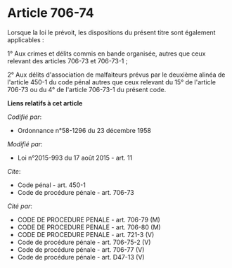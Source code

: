 # Article 706-74

Lorsque la loi le prévoit, les dispositions du présent titre sont également applicables : 

1° Aux crimes et délits commis en bande organisée, autres que ceux relevant des articles 706-73 et 706-73-1 ; 

2° Aux délits d'association de malfaiteurs prévus par le deuxième alinéa de l'article 450-1 du code pénal autres que ceux
relevant du 15° de l'article 706-73 ou du 4° de l'article 706-73-1 du présent code.

**Liens relatifs à cet article**

_Codifié par_:

  - Ordonnance n°58-1296 du 23 décembre 1958

_Modifié par_:

  - Loi n°2015-993 du 17 août 2015 - art. 11

_Cite_:

  - Code pénal - art. 450-1
  - Code de procédure pénale - art. 706-73

_Cité par_:

  - CODE DE PROCEDURE PENALE - art. 706-79 (M)
  - CODE DE PROCEDURE PENALE - art. 706-80 (M)
  - CODE DE PROCEDURE PENALE - art. 721-3 (V)
  - Code de procédure pénale - art. 706-75-2 (V)
  - Code de procédure pénale - art. 706-77 (V)
  - Code de procédure pénale - art. D47-13 (V)
